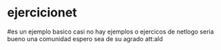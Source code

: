 # ejercicionet 
#es un ejemplo basico casi no hay ejemplos o ejercicos de netlogo seria bueno una comunidad  espero sea de su agrado att:ald 
